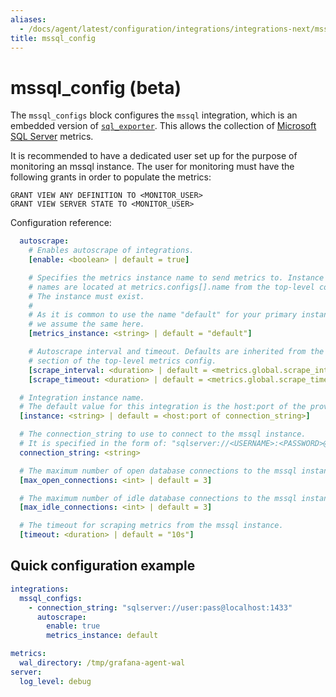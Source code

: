 ```yaml
---
aliases:
  - /docs/agent/latest/configuration/integrations/integrations-next/mssql-config/
title: mssql_config
---
```


# mssql_config (beta)

The `mssql_configs` block configures the `mssql` integration,
which is an embedded version of [`sql_exporter`](https://github.com/burningalchemist/sql_exporter).
This allows the collection of [Microsoft SQL Server](https://www.microsoft.com/en-us/sql-server) metrics.

It is recommended to have a dedicated user set up for the purpose of monitoring an mssql instance.
The user for monitoring must have the following grants in order to populate the metrics:
```
GRANT VIEW ANY DEFINITION TO <MONITOR_USER>
GRANT VIEW SERVER STATE TO <MONITOR_USER>
```

Configuration reference:

```yaml
  autoscrape:
    # Enables autoscrape of integrations.
    [enable: <boolean> | default = true]

    # Specifies the metrics instance name to send metrics to. Instance
    # names are located at metrics.configs[].name from the top-level config.
    # The instance must exist.
    #
    # As it is common to use the name "default" for your primary instance,
    # we assume the same here.
    [metrics_instance: <string> | default = "default"]

    # Autoscrape interval and timeout. Defaults are inherited from the global
    # section of the top-level metrics config.
    [scrape_interval: <duration> | default = <metrics.global.scrape_interval>]
    [scrape_timeout: <duration> | default = <metrics.global.scrape_timeout>]

  # Integration instance name. 
  # The default value for this integration is the host:port of the provided connection_string.
  [instance: <string> | default = <host:port of connection_string>]

  # The connection_string to use to connect to the mssql instance.
  # It is specified in the form of: "sqlserver://<USERNAME>:<PASSWORD>@<HOST>:<PORT>"
  connection_string: <string>

  # The maximum number of open database connections to the mssql instance.
  [max_open_connections: <int> | default = 3]

  # The maximum number of idle database connections to the mssql instance.
  [max_idle_connections: <int> | default = 3]

  # The timeout for scraping metrics from the mssql instance.
  [timeout: <duration> | default = "10s"]
```

## Quick configuration example

```yaml
integrations:
  mssql_configs:
    - connection_string: "sqlserver://user:pass@localhost:1433"
      autoscrape:
        enable: true
        metrics_instance: default

metrics:
  wal_directory: /tmp/grafana-agent-wal
server:
  log_level: debug
```
